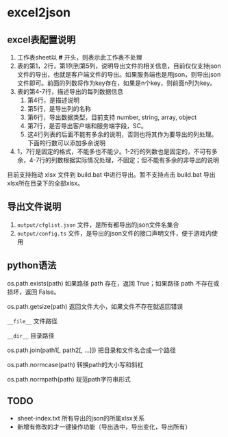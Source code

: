# excel2json

## excel表配置说明

1. 工作表sheet以 **#** 开头，则表示此工作表不处理
2. 表的第1，2行，第1列到第5列，说明导出文件的相关信息，目前仅仅支持json文件的导出，也就是客户端文件的导出。如果服务端也是用json，则导出json文件即可。前面的列数将作为key存在，如果是n个key，则前面n列为key。
3. 表的第4-7行，描述导出的每列数据信息
    1. 第4行，是描述说明
    2. 第5行，是导出列的名称
    3. 第6行，导出数据类型，目前支持 number, string, array, object
    4. 第7行，是否导出客户端和服务端字段，SC。
    5. 这4行列表的后面不能有多余的说明，否则也将其作为要导出的列处理。下面的行数可以添加多余说明
4. 1，7行是固定的格式，不能多也不能少。1-2行的列数也是固定的，不可有多余，4-7行的列数根据实际情况处理，不固定；但不能有多余的非导出的说明

目前支持拖动 xlsx 文件到 build.bat 中进行导出。暂不支持点击 build.bat 导出xlsx所在目录下的全部xlsx。

## 导出文件说明

1. `output/cfglist.json` 文件，是所有都导出的json文件名集合
2. `output/config.ts` 文件，是导出的json文件的接口声明文件，便于游戏内使用

## python语法

os.path.exists(path) 如果路径 path 存在，返回 True；如果路径 path 不存在或损坏，返回 False。

os.path.getsize(path) 返回文件大小，如果文件不存在就返回错误

`__file__` 文件路径

`__dir__` 目录路径

os.path.join(path1[, path2[, ...]])	把目录和文件名合成一个路径

os.path.normcase(path) 转换path的大小写和斜杠

os.path.normpath(path)	规范path字符串形式

## TODO

- sheet-index.txt 所有导出的json的所属xlsx关系
- 新增有修改的才一键操作功能（导出选中，导出变化，导出所有）